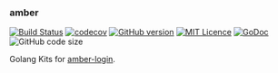 ### amber

[![Build Status](https://travis-ci.org/CharLemAznable/amber.svg?branch=master)](https://travis-ci.org/CharLemAznable/amber)
[![codecov](https://codecov.io/gh/CharLemAznable/amber/branch/master/graph/badge.svg)](https://codecov.io/gh/CharLemAznable/amber)
[![GitHub version](https://badge.fury.io/gh/CharLemAznable%2Famber.svg)](https://badge.fury.io/gh/CharLemAznable%2Famber)
[![MIT Licence](https://badges.frapsoft.com/os/mit/mit.svg?v=103)](https://opensource.org/licenses/mit-license.php)
[![GoDoc](https://godoc.org/github.com/CharLemAznable/amber?status.svg)](https://godoc.org/github.com/CharLemAznable/amber)
![GitHub code size](https://img.shields.io/github/languages/code-size/CharLemAznable/amber)

Golang Kits for [amber-login](https://github.com/CharLemAznable/amber-login).
